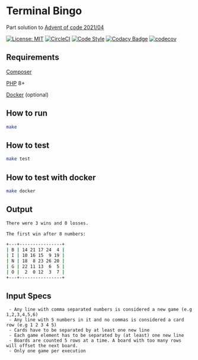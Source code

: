 # Terminal Bingo

Part solution to [Advent of code 2021/04](https://adventofcode.com/2021/day/4)

[![License: MIT](https://img.shields.io/badge/License-MIT-yellow.svg)](https://opensource.org/licenses/MIT)
[![CircleCI](https://circleci.com/gh/ElliottLandsborough/tbingo.svg?style=svg)](https://circleci.com/gh/ElliottLandsborough/tbingo)
[![Code Style](https://github.styleci.io/repos/578703772/shield?style=flat&branch=main)](https://github.styleci.io/repos/578703772)
[![Codacy Badge](https://app.codacy.com/project/badge/Grade/1b90d4c402fa4eacbb1d3b90a56a0f0c)](https://www.codacy.com/gh/ElliottLandsborough/tbingo/dashboard?utm_source=github.com&amp;utm_medium=referral&amp;utm_content=ElliottLandsborough/tbingo&amp;utm_campaign=Badge_Grade)
[![codecov](https://codecov.io/gh/ElliottLandsborough/tbingo/branch/main/graph/badge.svg?token=MTITW2TF2F)](https://codecov.io/gh/ElliottLandsborough/tbingo)

## Requirements

[Composer](https://getcomposer.org/)

[PHP](https://www.php.net/) 8+

[Docker](https://www.docker.com/) (optional)

## How to run

```bash
make
```

## How to test

```bash
make test
```

## How to test with docker

```bash
make docker
```

## Output

```bash
There were 3 wins and 0 losses.

The first win after 8 numbers:

+---+----------------+
| B | 14 21 17 24  4 |
| I | 10 16 15  9 19 |
| N | 18  8 23 26 20 |
| G | 22 11 13  6  5 |
| O |  2  0 12  3  7 |
+---+----------------+
```

## Input Specs

```
 - Any line with comma separated numbers is considered a new game (e.g 1,2,3,4,5,6)
 - Any line with 5 numbers in it and no commas is considered a card row (e.g 1 2 3 4 5)
 - Cards have to be separated by at least one new line
 - Each game element has to be separated by (at least) one new line
 - Boards are counted 5 rows at a time. A board with too many rows will offset the next board.
 - Only one game per execution
```

